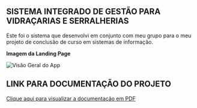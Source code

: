 ## SISTEMA INTEGRADO DE GESTÃO PARA VIDRAÇARIAS E SERRALHERIAS

Este foi o sistema que desenvolvi em conjunto com meu grupo para o meu projeto de conclusão de curso em sistemas de informação.

**Imagem da Landing Page**

![Visão Geral do App](https://github.com/garumam/projeto-tcc-sevs/blob/master/imagens-sistema/visao-geral.png)

## LINK PARA DOCUMENTAÇÃO DO PROJETO

<a href="https://drive.google.com/file/d/1P6b0JoJOb-Yp4OPs6BNhyoOn9xa_x-AI/view" target="_blank">Clique aqui para visualizar a documentação em PDF</a>